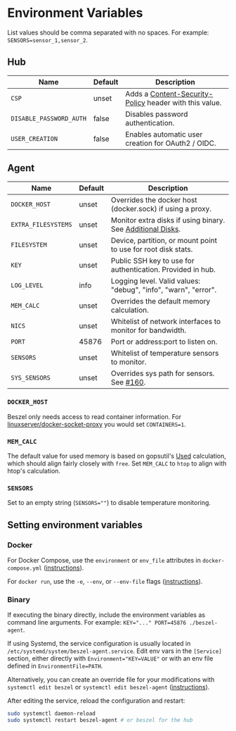 # Environment Variables

List values should be comma separated with no spaces. For example: `SENSORS=sensor_1,sensor_2`.

## Hub

| Name                    | Default | Description                                                                                                                                 |
| ----------------------- | ------- | ------------------------------------------------------------------------------------------------------------------------------------------- |
| `CSP`                   | unset   | Adds a [Content-Security-Policy](https://developer.mozilla.org/en-US/docs/Web/HTTP/Headers/Content-Security-Policy) header with this value. |
| `DISABLE_PASSWORD_AUTH` | false   | Disables password authentication.                                                                                                           |
| `USER_CREATION`         | false   | Enables automatic user creation for OAuth2 / OIDC.                                                                                          |

## Agent

| Name                | Default | Description                                                                                    |
| ------------------- | ------- | ---------------------------------------------------------------------------------------------- |
| `DOCKER_HOST`       | unset   | Overrides the docker host (docker.sock) if using a proxy.                                      |
| `EXTRA_FILESYSTEMS` | unset   | Monitor extra disks if using binary. See [Additional Disks](./additional-disks).               |
| `FILESYSTEM`        | unset   | Device, partition, or mount point to use for root disk stats.                                  |
| `KEY`               | unset   | Public SSH key to use for authentication. Provided in hub.                                     |
| `LOG_LEVEL`         | info    | Logging level. Valid values: "debug", "info", "warn", "error".                                 |
| `MEM_CALC`          | unset   | Overrides the default memory calculation.                                                      |
| `NICS`              | unset   | Whitelist of network interfaces to monitor for bandwidth.                                      |
| `PORT`              | 45876   | Port or address:port to listen on.                                                             |
| `SENSORS`           | unset   | Whitelist of temperature sensors to monitor.                                                   |
| `SYS_SENSORS`       | unset   | Overrides sys path for sensors. See [#160](https://github.com/henrygd/beszel/discussions/160). |

### `DOCKER_HOST`

Beszel only needs access to read container information. For [linuxserver/docker-socket-proxy](https://github.com/linuxserver/docker-socket-proxy) you would set `CONTAINERS=1`.

### `MEM_CALC`

The default value for used memory is based on gopsutil's [Used](https://pkg.go.dev/github.com/shirou/gopsutil/v4@v4.24.6/mem#VirtualMemoryStat) calculation, which should align fairly closely with `free`. Set `MEM_CALC` to `htop` to align with htop's calculation.

### `SENSORS`

Set to an empty string (`SENSORS=""`) to disable temperature monitoring.

## Setting environment variables

### Docker
For Docker Compose, use the `environment` or `env_file` attributes in `docker-compose.yml` ([instructions](https://docs.docker.com/compose/how-tos/environment-variables/set-environment-variables/)).

For `docker run`, use the `-e`, `--env`, or `--env-file` flags ([instructions](https://docs.docker.com/reference/cli/docker/container/run/#env)).

### Binary

If executing the binary directly, include the environment variables as command line arguments. For example: `KEY="..." PORT=45876 ./beszel-agent`.

If using Systemd, the service configuration is usually located in `/etc/systemd/system/beszel-agent.service`. Edit env vars in the `[Service]` section, either directly with `Environment="KEY=VALUE"` or with an env file defined in `EnvironmentFile=PATH`.

Alternatively, you can create an override file for your modifications with `systemctl edit beszel` or `systemctl edit beszel-agent` ([instructions](https://docs.fedoraproject.org/en-US/quick-docs/systemd-understanding-and-administering/#_modifying_existing_systemd_services)).

After editing the service, reload the configuration and restart:

```bash
sudo systemctl daemon-reload
sudo systemctl restart beszel-agent # or beszel for the hub
```
